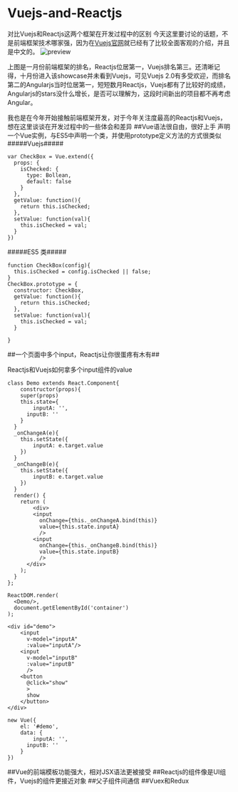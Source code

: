 # Vuejs-and-Reactjs
对比Vuejs和Reactjs这两个框架在开发过程中的区别
今天这里要讨论的话题，不是前端框架技术哪家强，因为在[Vuejs官网](http://cn.vuejs.org/v2/guide/comparison.html#React)就已经有了比较全面客观的介绍，并且是中文的。
![preview](https://cloud.githubusercontent.com/assets/13991287/21755604/696f182c-d651-11e6-8026-145a10a475d2.png)

上图是一月份前端框架的排名，Reactjs位居第一，Vuejs排名第三。还清晰记得，十月份进入该showcase并未看到Vuejs，可见Vuejs 2.0有多受欢迎，而排名第二的Angularjs当时位居第一，短短数月Reactjs，Vuejs都有了比较好的成绩，Angularjs的stars没什么增长，是否可以理解为，这段时间新出的项目都不再考虑Angular。

我也是在今年开始接触前端框架开发，对于今年关注度最高的Reactjs和Vuejs，想在这里谈谈在开发过程中的一些体会和差异
##Vue语法很自由，很好上手
声明一个Vue实例，与ES5中声明一个类，并使用prototype定义方法的方式很类似
#####Vuejs#####
```
var CheckBox = Vue.extend({
  props: {
    isChecked: {
      type: Bollean,
      default: false
    }
  },
  getValue: function(){
    return this.isChecked;
  },
  setValue: function(val){
    this.isChecked = val;
  }
})
```
#####ES5 类#####
```
function CheckBox(config){
  this.isChecked = config.isChecked || false;
}
CheckBox.prototype = {
  constructor: CheckBox,
  getValue: function(){
    return this.isChecked;
  },
  setValue: function(val){
    this.isChecked = val;
  }
  
}
```
##一个页面中多个input，Reactjs让你很蛋疼有木有##

Reactjs和Vuejs如何拿多个input组件的value
```Reactjs
class Demo extends React.Component{
	constructor(props){
  	super(props)
    this.state={
    	inputA: '',
      inputB: ''
    }
  }
  _onChangeA(e){
  	this.setState({
    	inputA: e.target.value
    })
  }
  _onChangeB(e){
  	this.setState({
    	inputB: e.target.value
    })
  }
  render() {
    return (
    	<div>
      	<input 
          onChange={this._onChangeA.bind(this)} 
          value={this.state.inputA}
          />
        <input 
          onChange={this._onChangeB.bind(this)} 
          value={this.state.inputB}
          />
      </div>
    );
  }
};

ReactDOM.render(
  <Demo/>,
  document.getElementById('container')
);

```
```Vuejs
<div id="demo">
    <input 
      v-model="inputA"
      :value="inputA"/>
    <input 
      v-model="inputB"
      :value="inputB"
      />
    <button
      @click="show"
      >
      show
    </button>
</div>

new Vue({
    el: '#demo',
    data: {
    	inputA: '',
      inputB: ''
    }
})
```
##Vue的前端模板功能强大，相对JSX语法更被接受
##Reactjs的组件像是UI组件，Vuejs的组件更接近对象
##父子组件间通信
##Vuex和Redux
